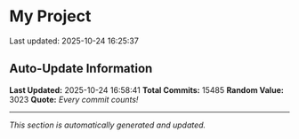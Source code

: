 # My Project


Last updated: 2025-10-24 16:25:37




































































































































































































































































































































































































































































































































































































































































































































































































































































































































































































































































































































































































































































































































































































































































































































































































































































































































































































































































































































































































































































































































































































































































































































































































































































































































































































































































































































































































































































































































































































































































































































































































































































































































































































































































































































































































































































































































































































































































































































































































































































































































































































































































































































































































































































































































































































































































































































































































































































































































































































































































































































































































































































































































































































































































































































































































































































































































































































































































































































































































































































































































































































































































































































































































































































































































































































































































































































































































































































































































































































































































































































































































































































































































































































































































































































































































































































































































































































































































































































































































































































































































































































































































































































































































































































































































































































































































































































































































































































































































































































































































































































































































































































































































































































































































































































































































































































































































































































































































































































































































































































































































































































































































































































































































































































































































































































































































































































































































































































































































































































































































































































































































































































































































































































































































































































































































































































































































































































































































































































































































































































































































































































































































































































































































































































































































































































































































































































































































































































































































































































































































































































































































































































































































































































































































































































































































































































































































































































































































































































































































































































































































































































































































































































































































































































































































































































































































































































































































































































































































































































































































































































































































































































































































































































































































































































































































































































































































































































































































































































































































































































































































































































































































































































































































































































































































## Auto-Update Information

**Last Updated:** 2025-10-24 16:58:41
**Total Commits:** 15485
**Random Value:** 3023
**Quote:** _Every commit counts!_

---
_This section is automatically generated and updated._